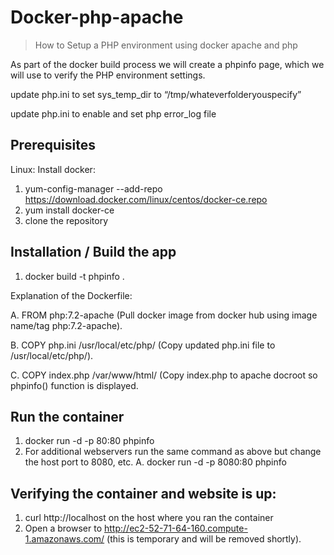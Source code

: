 # Docker-php-apache
> How to Setup a PHP environment using docker apache and php

As part of the docker build process we will create a phpinfo page, which we will use to verify the PHP environment settings.

update php.ini to set sys_temp_dir to “/tmp/whateverfolderyouspecify”

update php.ini to enable and set php error_log file

## Prerequisites

Linux: Install docker:
1. yum-config-manager --add-repo https://download.docker.com/linux/centos/docker-ce.repo
2. yum install docker-ce
3. clone the repository

## Installation / Build the app
1. docker build -t phpinfo .

  Explanation of the Dockerfile:
  
  A. FROM php:7.2-apache (Pull docker image from docker hub using image name/tag php:7.2-apache).
  
  B. COPY php.ini /usr/local/etc/php/ (Copy updated php.ini file to /usr/local/etc/php/).
  
  C. COPY index.php /var/www/html/ (Copy index.php to apache docroot so phpinfo() function is displayed.

## Run the container
1. docker run -d -p 80:80 phpinfo
2. For additional webservers run the same command as above but change the host port to 8080, etc.
   A. docker run -d -p 8080:80 phpinfo

## Verifying the container and website is up:
1. curl http://localhost on the host where you ran the container
2. Open a browser to http://ec2-52-71-64-160.compute-1.amazonaws.com/ (this is temporary and will be removed shortly).
